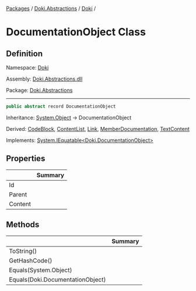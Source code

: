 [Packages](../../README.md) / [Doki.Abstractions](../README.md) / [Doki](README.md) / 

# DocumentationObject Class

## Definition

Namespace: [Doki](README.md)

Assembly: [Doki.Abstractions.dll](../README.md)

Package: [Doki.Abstractions](https://www.nuget.org/packages/Doki.Abstractions)

---

```csharp
public abstract record DocumentationObject
```

Inheritance: [System.Object](https://learn.microsoft.com/en-us/dotnet/api/System.Object) → DocumentationObject

Derived: [CodeBlock](Doki.CodeBlock.md), [ContentList](Doki.ContentList.md), [Link](Doki.Link.md), [MemberDocumentation](Doki.MemberDocumentation.md), [TextContent](Doki.TextContent.md)

Implements: [System.IEquatable&lt;Doki.DocumentationObject&gt;](https://learn.microsoft.com/en-us/dotnet/api/System.IEquatable&lt;Doki.DocumentationObject&gt;)

## Properties

|   |Summary|
|---|---|
|Id||
|Parent||
|Content||


## Methods

|   |Summary|
|---|---|
|ToString()||
|GetHashCode()||
|Equals(System.Object)||
|Equals(Doki.DocumentationObject)||


